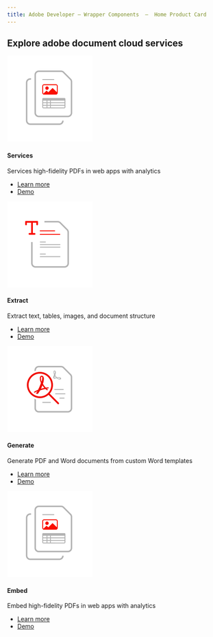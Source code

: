 ```yaml
---
title: Adobe Developer — Wrapper Components  —  Home Product Card
---
```



<TitleBlock slots="heading" theme="light" className="titleBlock-align-left" />

## Explore adobe document cloud services


<ProductCard slots="icon, heading, text, buttons" theme="light" width="25%" />

![CC icon](../images/document-structure-understanding.svg)

#### Services

Services high-fidelity PDFs in web apps with analytics

* [Learn more](https://www.adobe.io/apis/documentcloud/dcsdk/pdf-services.html)
* [Demo](https://adobe.io)


<ProductCard slots="icon, heading, text, buttons" theme="light" width="25%" />

![CC icon](../images/comprehensive-content-extraction.svg)

#### Extract

Extract text, tables, images, and document structure

* [Learn more](https://www.adobe.io/apis/documentcloud/dcsdk/pdf-extract.html)
* [Demo](https://adobe.io)


<ProductCard slots="icon, heading, text, buttons" theme="light" width="25%" />

![CC icon](../images/high-fidelity.svg)

#### Generate

Generate PDF and Word documents from custom Word templates

* [Learn more](https://www.adobe.io/apis/documentcloud/dcsdk/doc-generation.html)
* [Demo](https://adobe.io)


<ProductCard slots="icon, heading, text, buttons" theme="light" width="25%" />

![CC icon](../images/document-structure-understanding.svg)

#### Embed

Embed high-fidelity PDFs in web apps with analytics

* [Learn more](https://www.adobe.io/apis/documentcloud/dcsdk/pdf-embed.html)
* [Demo](https://adobe.io)
